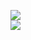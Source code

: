 [![](https://img.shields.io/badge/Made%20With-Github%20Spray-lightgrey.svg?style=for-the-badge&logo=github)](https://github.com/Annihil/github-spray#24893)  
[![](https://i.imgur.com/2DrTn0Z.gif)](https://github.com/Annihil/github-spray)